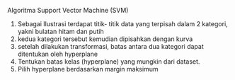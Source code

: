Algoritma Support Vector Machine (SVM)
1. Sebagai Ilustrasi terdapat titik- titik data yang terpisah dalam 2 kategori, yakni bulatan hitam dan putih
2. kedua kategori tersebut kemudian dipisahkan dengan kurva
3. setelah dilakukan transformasi, batas antara dua kategori dapat ditentukan oleh hyperplane 
4. Tentukan batas kelas (hyperplane) yang mungkin dari dataset.
5. Pilih hyperplane berdasarkan margin maksimum
